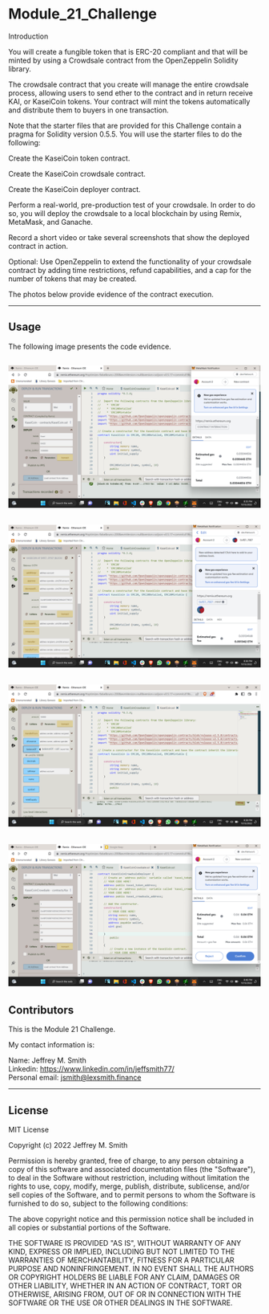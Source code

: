 # Module_21_Challenge

Introduction

You will create a fungible token that is ERC-20 compliant and that will be minted by using a Crowdsale contract from the OpenZeppelin Solidity library.

The crowdsale contract that you create will manage the entire crowdsale process, allowing users to send ether to the contract and in return receive KAI, or KaseiCoin tokens. Your contract will mint the tokens automatically and distribute them to buyers in one transaction.

Note that the starter files that are provided for this Challenge contain a pragma for Solidity version 0.5.5. You will use the starter files to do the following:

Create the KaseiCoin token contract.

Create the KaseiCoin crowdsale contract.

Create the KaseiCoin deployer contract.

Perform a real-world, pre-production test of your crowdsale. In order to do so, you will deploy the crowdsale to a local blockchain by using Remix, MetaMask, and Ganache.

Record a short video or take several screenshots that show the deployed contract in action.

Optional: Use OpenZeppelin to extend the functionality of your crowdsale contract by adding time restrictions, refund capabilities, and a cap for the number of tokens that may be created.

The photos below provide evidence of the contract execution.

---

## Usage

The following image presents the code evidence.

## ![Screenshot 1](Images/Screenshot1.png) </br>

## ![Screenshot 2](Images/Screenshot2.png) </br>

## ![Screenshot 3](Images/Screenshot3.png) </br>

## ![Screenshot 4](Images/Screenshot4.png) </br>

## Contributors

This is the Module 21 Challenge.

My contact information is:

Name: Jeffrey M. Smith </br>
Linkedin: https://www.linkedin.com/in/jeffsmith77/ </br>
Personal email: jsmith@lexsmith.finance</br>

---

## License

MIT License

Copyright (c) 2022 Jeffrey M. Smith

Permission is hereby granted, free of charge, to any person obtaining a copy of this software and associated documentation files (the "Software"), to deal in the Software without restriction, including without limitation the rights to use, copy, modify, merge, publish, distribute, sublicense, and/or sell
copies of the Software, and to permit persons to whom the Software is furnished to do so, subject to the following conditions:

The above copyright notice and this permission notice shall be included in all copies or substantial portions of the Software.

THE SOFTWARE IS PROVIDED "AS IS", WITHOUT WARRANTY OF ANY KIND, EXPRESS OR IMPLIED, INCLUDING BUT NOT LIMITED TO THE WARRANTIES OF MERCHANTABILITY, FITNESS FOR A PARTICULAR PURPOSE AND NONINFRINGEMENT. IN NO EVENT SHALL THE AUTHORS OR COPYRIGHT HOLDERS BE LIABLE FOR ANY CLAIM, DAMAGES OR OTHER LIABILITY, WHETHER IN AN ACTION OF CONTRACT, TORT OR OTHERWISE, ARISING FROM, OUT OF OR IN CONNECTION WITH THE SOFTWARE OR THE USE OR OTHER DEALINGS IN THE
SOFTWARE.

```

```
